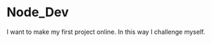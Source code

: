 <!-- @format -->

# Node_Dev

I want to make my first project online. In this way I challenge myself.

